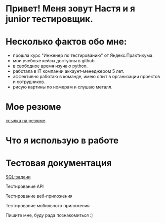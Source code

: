# Привет! Меня зовут Настя и я junior тестировщик.

# Несколько фактов обо мне:
- прошла курс "Инженер по тестированию" от Яндекс.Практикума.
- мои учебные кейсы доступны в github.
- в свободное время изучаю python.
- работала в IT компании аккаунт-менеджером 5 лет.
- эффективно работаю в команде, имею опыт в организации проектов и сотрудников.
- рисую картины по номерам и слушаю металл.

# Мое резюме
[ссылка на резюме](https://drive.google.com/file/d/1CMaV7Jy8yjeOLqf3LeTDPnCIMhbpRag2/view?usp=sharing).


# Что я использую в работе
 
# Тестовая документация

[SQL-задачи](https://github.com/Nancy2T/SQL)

Тестирование API

Тестирование веб-приложения

Тестирование мобильного приложения

Пишите мне, буду рада познакомиться :)
